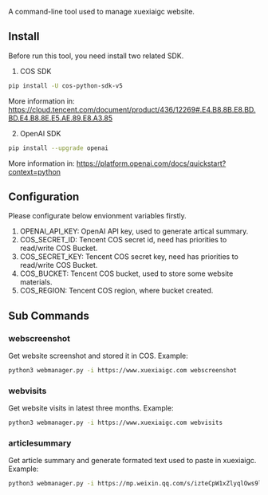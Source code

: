 A command-line tool used to manage xuexiaigc website.

## Install
Before run this tool, you need install two related SDK.
1. COS SDK
```sh
pip install -U cos-python-sdk-v5
```
More information in: https://cloud.tencent.com/document/product/436/12269#.E4.B8.8B.E8.BD.BD.E4.B8.8E.E5.AE.89.E8.A3.85

2. OpenAI SDK
```sh
pip install --upgrade openai
```
More information in: https://platform.openai.com/docs/quickstart?context=python

## Configuration
Please configurate below envionment variables firstly.
1. OPENAI_API_KEY: OpenAI API key, used to generate artical summary.
2. COS_SECRET_ID: Tencent COS secret id, need has priorities to read/write COS Bucket.
3. COS_SECRET_KEY: Tencent COS secret key, need has priorities to read/write COS Bucket.
4. COS_BUCKET: Tencent COS bucket, used to store some website materials.
5. COS_REGION: Tencent COS region, where bucket created.

## Sub Commands
### webscreenshot
Get website screenshot and stored it in COS.
Example:
```sh
python3 webmanager.py -i https://www.xuexiaigc.com webscreenshot
```

### webvisits
Get website visits in latest three months.
Example:
```sh
python3 webmanager.py -i https://www.xuexiaigc.com webvisits
```

### articlesummary
Get article summary and generate formated text used to paste in xuexiaigc.
Example:
```sh
python3 webmanager.py -i https://mp.weixin.qq.com/s/izteCpW1xZlyqlOws9lHsg articlesummary
```

